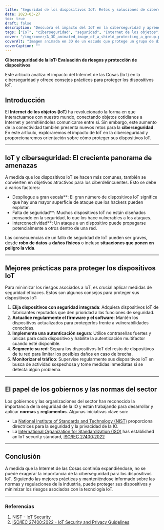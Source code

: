 ```yaml
---
title: "Seguridad de los dispositivos IoT: Retos y soluciones de ciberseguridad"
date: 2023-03-27
toc: true
draft: false
description: "Descubra el impacto del IoT en la ciberseguridad y aprenda estrategias eficaces para salvaguardar sus dispositivos conectados."
tags: ["IoT", "ciberseguridad", "seguridad", "Internet de los objetos", "Dispositivos IoT", "seguridad de la red", "protección de datos", "privacidad", "dispositivos inteligentes", "buenas prácticas", "Riesgos de la IO", "autenticación", "actualizaciones de firmware", "control", "normas del sector", "normativa", "Directrices de seguridad de IoT", "segmentación de la red", "panorama de amenazas", "vulnerabilidades"]
cover: "/img/cover/A_3D_animated_image_of_a_shield_protecting_a_group.png"
coverAlt: "Imagen animada en 3D de un escudo que protege un grupo de dispositivos IoT conectados, simbolizando la importancia de la ciberseguridad para las redes IoT."
coverCaption: ""
---
```


**Ciberseguridad de la IoT: Evaluación de riesgos y protección de dispositivos**

Este artículo analiza el impacto del Internet de las Cosas (IoT) en la ciberseguridad y ofrece consejos prácticos para proteger los dispositivos IoT.

## Introducción

El **Internet de los objetos (IoT)** ha revolucionado la forma en que interactuamos con nuestro mundo, conectando objetos cotidianos a Internet y permitiéndoles comunicarse entre sí. Sin embargo, este aumento de la conectividad también presenta nuevos retos para la **ciberseguridad**. En este artículo, exploraremos el impacto de IoT en la ciberseguridad y proporcionaremos orientación sobre cómo proteger sus dispositivos IoT.

______

## IoT y ciberseguridad: El creciente panorama de amenazas

A medida que los dispositivos IoT se hacen más comunes, también se convierten en objetivos atractivos para los ciberdelincuentes. Esto se debe a varios factores:

- Despliegue a gran escala**: El gran número de dispositivos IoT significa que hay una mayor superficie de ataque que los hackers pueden explotar.
- Falta de seguridad**: Muchos dispositivos IoT no están diseñados pensando en la seguridad, lo que los hace vulnerables a los ataques.
- Interconectividad**: Un ataque a un dispositivo puede propagarse potencialmente a otros dentro de una red.

Las consecuencias de un fallo de seguridad de IoT pueden ser graves, desde **robo de datos** a **daños físicos** o incluso **situaciones que ponen en peligro la vida**.

______

## Mejores prácticas para proteger los dispositivos IoT

Para minimizar los riesgos asociados a IoT, es crucial aplicar medidas de seguridad eficaces. Estos son algunos consejos para proteger sus dispositivos IoT:

1. **Elija dispositivos con seguridad integrada**: Adquiera dispositivos IoT de fabricantes reputados que den prioridad a las funciones de seguridad.
2. **Actualice regularmente el firmware y el software**: Mantén los dispositivos actualizados para protegerlos frente a vulnerabilidades conocidas.
3. **Implemente una autenticación segura**: Utilice contraseñas fuertes y únicas para cada dispositivo y habilite la autenticación multifactor cuando esté disponible.
4. **Segmente su red**: Separa los dispositivos IoT del resto de dispositivos de tu red para limitar los posibles daños en caso de brecha.
5. **Monitorizar el tráfico**: Supervise regularmente sus dispositivos IoT en busca de actividad sospechosa y tome medidas inmediatas si se detecta algún problema.

______

## El papel de los gobiernos y las normas del sector

Los gobiernos y las organizaciones del sector han reconocido la importancia de la seguridad de la IO y están trabajando para desarrollar y aplicar **normas** y **reglamentos**. Algunas iniciativas clave son:

- La [National Institute of Standards and Technology (NIST)](https://www.nist.gov/) proporciona directrices para la seguridad y la privacidad de la IO.
- La [International Organization for Standardization (ISO)](https://www.iso.org/) has established an IoT security standard, [ISO/IEC 27400:2022](https://www.iso.org/standard/44373.html)

______

## Conclusión

A medida que la Internet de las Cosas continúa expandiéndose, no se puede exagerar la importancia de la ciberseguridad para los dispositivos IoT. Siguiendo las mejores prácticas y manteniéndose informado sobre las normas y regulaciones de la industria, puede proteger sus dispositivos y minimizar los riesgos asociados con la tecnología IoT.

______

### Referencias

1. [NIST - IoT Security](https://www.nist.gov/topics/internet-things-iot)
2. [ISO/IEC 27400:2022 - IoT Security and Privacy Guidelines](https://www.iso.org/standard/44373.html)

